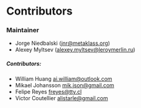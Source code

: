 # Contributors

### Maintainer

* Jorge Niedbalski (<jnr@metaklass.org>)
* Alexey Myltsev (<alexey.myltsev@leroymerlin.ru>)

##### Contributors:

* William Huang <ai.william@outlook.com>
* Mikael Johansson <mik.json@gmail.com>
* Felipe Reyes <freyes@tty.cl>
* Victor Coutellier <alistarle@gmail.com>
